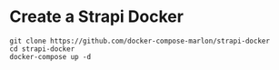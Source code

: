 # Create a Strapi Docker
```
git clone https://github.com/docker-compose-marlon/strapi-docker
cd strapi-docker
docker-compose up -d
```
